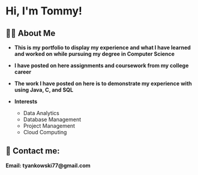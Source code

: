 <h1>Hi, I'm Tommy! </h1>

<h2>👨‍💻 About Me</h2>

- <b>This is my portfolio to display my experience and what I have learned and worked on while pursuing my degree in Computer Science </b>

- <b>I have posted on here assignments and coursework from my college career </b>

- <b>The work I have posted on here is to demonstrate my experience with using Java, C, and SQL</b>
  
- <b>Interests</b>
  - Data Analytics
  - Database Management
  - Project Management
  - Cloud Computing


<h2> 🤳 Contact me:</h2>
<b>Email: tyankowski77@gmail.com<b>




